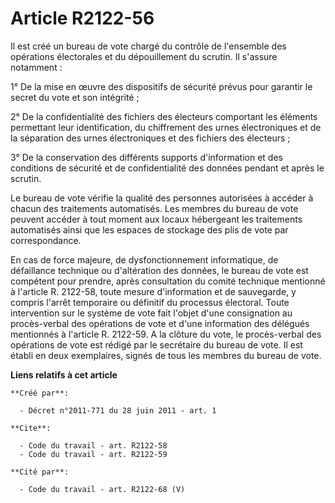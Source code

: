 # Article R2122-56

Il est créé un bureau de vote chargé du contrôle de l'ensemble des opérations électorales et du dépouillement du scrutin. Il
s'assure notamment : 

1° De la mise en œuvre des dispositifs de sécurité prévus pour garantir le secret du vote et son intégrité ; 

2° De la confidentialité des fichiers des électeurs comportant les éléments permettant leur identification, du chiffrement
des urnes électroniques et de la séparation des urnes électroniques et des fichiers des électeurs ; 

3° De la conservation des différents supports d'information et des conditions de sécurité et de confidentialité des données
pendant et après le scrutin. 

Le bureau de vote vérifie la qualité des personnes autorisées à accéder à chacun des traitements automatisés. Les membres du
bureau de vote peuvent accéder à tout moment aux locaux hébergeant les traitements automatisés ainsi que les espaces de
stockage des plis de vote par correspondance. 

En cas de force majeure, de dysfonctionnement informatique, de défaillance technique ou d'altération des données, le bureau
de vote est compétent pour prendre, après consultation du comité technique mentionné à l'article R. 2122-58, toute mesure
d'information et de sauvegarde, y compris l'arrêt temporaire ou définitif du processus électoral. Toute intervention sur le
système de vote fait l'objet d'une consignation au procès-verbal des opérations de vote et d'une information des délégués
mentionnés à l'article R. 2122-59. A la clôture du vote, le procès-verbal des opérations de vote est rédigé par le secrétaire
du bureau de vote. Il est établi en deux exemplaires, signés de tous les membres du bureau de vote.

**Liens relatifs à cet article**

	**Créé par**:

	  - Décret n°2011-771 du 28 juin 2011 - art. 1

	**Cite**:

	  - Code du travail - art. R2122-58
	  - Code du travail - art. R2122-59

	**Cité par**:

	  - Code du travail - art. R2122-68 (V)
